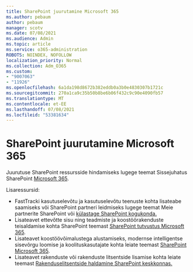 ```yaml
---
title: SharePoint juurutamine Microsoft 365
ms.author: pebaum
author: pebaum
manager: scotv
ms.date: 07/08/2021
ms.audience: Admin
ms.topic: article
ms.service: o365-administration
ROBOTS: NOINDEX, NOFOLLOW
localization_priority: Normal
ms.collection: Adm_O365
ms.custom:
- "9007063"
- "11926"
ms.openlocfilehash: 6a1da198d8672b382eddb0a3b0e4830307b1721c
ms.sourcegitcommit: 270a1ca9c35b50b8be6b06f432c9c90e4090fb57
ms.translationtype: MT
ms.contentlocale: et-EE
ms.lasthandoff: 07/08/2021
ms.locfileid: "53381634"
---
```

# <a name="deploy-sharepoint-in-microsoft-365"></a>SharePoint juurutamine Microsoft 365

Juurutuse SharePoint ressursside hindamiseks lugege teemat Sissejuhatus SharePoint [Microsoft 365](/sharepoint/introduction). 

Lisaressursid: 

- FastTracki kasutuselevõtu ja kasutuselevõtu teenuste kohta lisateabe saamiseks või SharePoint partneri [](/microsoft-365/sharepoint/sharepoint-partners-sharepoint-support)leidmiseks lugege teemat Meie partnerite SharePoint või [külastage SharePoint kogukonda.](https://techcommunity.microsoft.com/t5/sharepoint/ct-p/SharePoint) 
- Lisateavet ettevõtte sisu ning teadmiste ja koostöörakenduste teisaldamise kohta SharePoint teemast [SharePoint tutvustus Microsoft 365](/sharepoint/introduction#migration). 
- Lisateavet koostöövõimalustega alustamiseks, modernse intelligentse sisevõrgu loomise ja koolituskasutajate kohta leiate teemast [SharePoint Microsoft 365](/sharepoint/introduction#collaboration). 
- Lisateavet rakenduste või rakenduste litsentside lisamise kohta leiate teemast [Rakenduselitsentside haldamine SharePoint keskkonnas.](/sharepoint/manage-app-licenses) 


